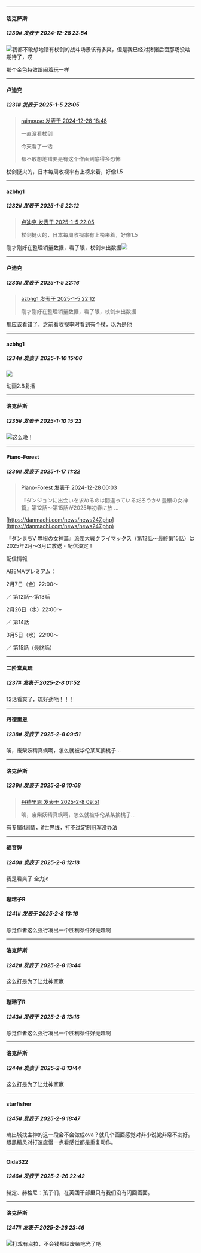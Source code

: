 ﻿
*****

####  洛克萨斯  
##### 1230#       发表于 2024-12-28 23:54

<img src="https://static.saraba1st.com/image/smiley/face2017/254.png" referrerpolicy="no-referrer">我都不敢想地错有杖剑的战斗场景该有多爽，但是我已经对猪猪后面那场没啥期待了，哎

那个金色特效跟闹着玩一样

*****

####  卢迪克  
##### 1231#       发表于 2025-1-5 22:05

<blockquote><a href="httphttps://bbs.saraba1st.com/2b/forum.php?mod=redirect&amp;goto=findpost&amp;pid=67050760&amp;ptid=1811212" target="_blank">raimouse 发表于 2024-12-28 18:48</a>

一直没看杖剑

今天看了一话

都不敢想地错要是有这个作画到底得多恐怖</blockquote>
杖剑挺火的，日本每周收视率有上榜来着，好像1.5

*****

####  azbhg1  
##### 1232#       发表于 2025-1-5 22:12

<blockquote><a href="httphttps://bbs.saraba1st.com/2b/forum.php?mod=redirect&amp;goto=findpost&amp;pid=67109688&amp;ptid=1811212" target="_blank">卢迪克 发表于 2025-1-5 22:05</a>

杖剑挺火的，日本每周收视率有上榜来着，好像1.5</blockquote>
刚才刚好在整理销量数据，看了眼，杖剑未出数据<img src="https://static.saraba1st.com/image/smiley/face2017/067.png" referrerpolicy="no-referrer">

*****

####  卢迪克  
##### 1233#       发表于 2025-1-5 22:16

<blockquote><a href="httphttps://bbs.saraba1st.com/2b/forum.php?mod=redirect&amp;goto=findpost&amp;pid=67109733&amp;ptid=1811212" target="_blank">azbhg1 发表于 2025-1-5 22:12</a>

刚才刚好在整理销量数据，看了眼，杖剑未出数据</blockquote>
那应该看错了，之前看收视率时看到有个杖，以为是他

*****

####  azbhg1  
##### 1234#       发表于 2025-1-10 15:06

<img src="https://p.sda1.dev/21/d1d3df806820a996257ceb41d80343f6/d3d629ccc726e4d38db87e28b7463f4e.jpg" referrerpolicy="no-referrer">

动画2.8复播

*****

####  洛克萨斯  
##### 1235#       发表于 2025-1-10 15:23

<img src="https://static.saraba1st.com/image/smiley/face2017/254.png" referrerpolicy="no-referrer">这么晚！

*****

####  Piano-Forest  
##### 1236#       发表于 2025-1-17 11:22

<blockquote><a href="httphttps://bbs.saraba1st.com/2b/forum.php?mod=redirect&amp;goto=findpost&amp;pid=67038705&amp;ptid=1811212" target="_blank">Piano-Forest 发表于 2024-12-28 00:03</a>

『ダンジョンに出会いを求めるのは間違っているだろうかⅤ 豊穣の女神篇』第12話～第15話が2025年初春に放 ...</blockquote>
[https://danmachi.com/news/news247.php](https://danmachi.com/news/news247.php)

『ダンまちⅤ 豊穣の女神篇』派閥大戦クライマックス（第12話～最終第15話）は2025年2月～3月に放送・配信決定！

配信情報

ABEMAプレミアム：

2月7日（金）22:00～

／ 第12話～第13話

2月26日（水）22:00～

／ 第14話

3月5日（水）22:00～

／ 第15話（最終話）

*****

####  二阶堂真琉  
##### 1237#       发表于 2025-2-8 01:52

12话看爽了，琉好劲吔！！！


*****

####  丹德里恩  
##### 1238#       发表于 2025-2-8 09:51

唉，废柴妖精真飒啊，怎么就被华伦某某摘桃子...


*****

####  洛克萨斯  
##### 1239#       发表于 2025-2-8 10:08

<blockquote><a href="httphttps://bbs.saraba1st.com/2b/forum.php?mod=redirect&amp;goto=findpost&amp;pid=67373118&amp;ptid=1811212" target="_blank">丹德里恩 发表于 2025-2-8 09:51</a>

唉，废柴妖精真飒啊，怎么就被华伦某某摘桃子...</blockquote>
有专属if剧情，if世界线，打不过定制冠军没办法


*****

####  福音弹  
##### 1240#       发表于 2025-2-8 12:18

我是看爽了 全力jc


*****

####  璇瑢子R  
##### 1241#       发表于 2025-2-8 13:16

感觉作者这么强行凑出一个胜利条件好无趣啊


*****

####  洛克萨斯  
##### 1242#       发表于 2025-2-8 13:44

这么打是为了让灶神家赢


*****

####  璇瑢子R  
##### 1243#       发表于 2025-2-8 13:16

感觉作者这么强行凑出一个胜利条件好无趣啊

*****

####  洛克萨斯  
##### 1244#       发表于 2025-2-8 13:44

这么打是为了让灶神家赢

*****

####  starfisher  
##### 1245#       发表于 2025-2-9 18:47

琉出城找主神的这一段会不会做成ova？就几个画面感觉对非小说党非常不友好。跟黑精灵对打速度慢一点看感觉都是重复动作。

*****

####  Oida322  
##### 1246#       发表于 2025-2-26 22:42

赫定、赫格尼：孩子们，在芙团干部里只有我们没有闪回画面。


*****

####  洛克萨斯  
##### 1247#       发表于 2025-2-26 23:46

<img src="https://static.saraba1st.com/image/smiley/face2017/067.png" referrerpolicy="no-referrer">打戏有点拉，不会钱都给废柴吃光了吧

